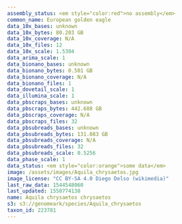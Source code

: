 ```yaml
---
assembly_status: <em style="color:red">no assembly</em>
common_name: European golden eagle
data_10x_bases: unknown
data_10x_bytes: 80.203 GB
data_10x_coverage: N/A
data_10x_files: 12
data_10x_scale: 1.5304
data_arima_scale: 1
data_bionano_bases: unknown
data_bionano_bytes: 0.501 GB
data_bionano_coverage: N/A
data_bionano_files: 1
data_dovetail_scale: 1
data_illumina_scale: 1
data_pbscraps_bases: unknown
data_pbscraps_bytes: 442.688 GB
data_pbscraps_coverage: N/A
data_pbscraps_files: 32
data_pbsubreads_bases: unknown
data_pbsubreads_bytes: 131.083 GB
data_pbsubreads_coverage: N/A
data_pbsubreads_files: 32
data_pbsubreads_scale: 0.5256
data_phase_scale: 1
data_status: <em style="color:orange">some data</em>
image: /assets/images/Aquila_chrysaetos.jpg
image_license: "CC BY-SA 4.0 Diego Delso (wikimedia)"
last_raw_data: 1544548060
last_updated: 1550774138
name: Aquila chrysaetos chrysaetos
s3: s3://genomeark/species/Aquila_chrysaetos
taxon_id: 223781
---
```

